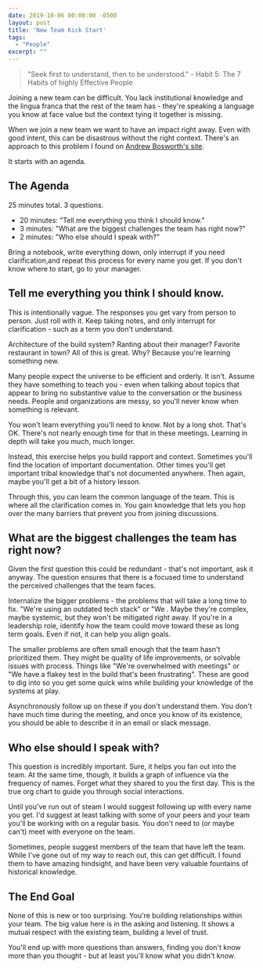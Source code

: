 ```yaml
---
date: 2019-10-06 00:00:00 -0500
layout: post
title: 'New Team Kick Start'
tags:
  - "People"
excerpt: ""
---
```

> "Seek first to understand, then to be understood." - Habit 5: The 7 Habits of
> highly Effective People

Joining a new team can be difficult.  You lack institutional knowledge and the
lingua franca that the rest of the team has - they're speaking a language you
know at face value but the context tying it together is missing.

When we join a new team we want to have an impact right away.  Even with good
intent, this can be disastrous without the right context.  There's an approach
to this problem I found on [Andrew Bosworth's site][bosworth-wayback].

It starts with an agenda.

## The Agenda

25 minutes total.  3 questions.

* 20 minutes: "Tell me everything you think I should know."
* 3 minutes: "What are the biggest challenges the team has right now?"
* 2 minutes: "Who else should I speak with?"

Bring a notebook, write everything down, only interrupt if you need 
clarification,and repeat this process for every name you get.  If you don't
know where to start, go to your manager.

## Tell me everything you think I should know.

This is intentionally vague.  The responses you get vary from person to person.
Just roll with it.  Keep taking notes, and only interrupt for clarification -
such as a term you don't understand.

Architecture of the build system?  Ranting about their manager?  Favorite
restaurant in town?  All of this is great.  Why?  Because you're learning
something new.

Many people expect the universe to be efficient and orderly.  It isn't. 
Assume they have something to teach you - even when talking about topics that
appear to bring no substantive value to the conversation or the business 
needs.  People and organizations are messy, so you'll never know when 
something is relevant.

You won't learn everything you'll need to know.  Not by a long shot.  That's
OK.  There's not nearly enough time for that in these meetings.  Learning in
depth will take you much, much longer.  

Instead, this exercise helps you build rapport and context.  Sometimes you'll 
find the location of important documentation.  Other times you'll get
important tribal knowledge that's not documented anywhere.  Then again, maybe
you'll get a bit of a history lesson.

Through this, you can learn the common language of the team.  This is where all
the clarification comes in.  You gain knowledge that lets you hop over the
many barriers that prevent you from joining discussions.

## What are the biggest challenges the team has right now?

Given the first question this could be redundant -  that's not important, ask
it anyway.  The question ensures that there is a focused time to understand
the perceived challenges that the team faces.

Internalize the bigger problems - the problems that will take a long time to
fix.  "We're using an outdated tech stack" or "We .  Maybe they're complex,
maybe systemic, but they won't be mitigated right away.  If you're in a 
leadership role, identify how the team could move toward these as long term
goals.  Even if not, it can help you align goals.

The smaller problems are often small enough that the team hasn't prioritized 
them.  They might be quality of life improvements, or solvable issues with 
process.  Things like "We're overwhelmed with meetings" or "We have a flakey 
test in the build that's been frustrating".  These are good to dig into so you
get some quick wins while building your knowledge of the systems at play.

Asynchronously follow up on these if you don't understand them.  You don't have
much time during the meeting, and once you know of its existence, you should be
able to describe it in an email or slack message.

## Who else should I speak with?

This question is incredibly important.  Sure, it helps you fan out into the
team.  At the same time, though, it builds a graph of influence via the 
frequency of names.  Forget what they shared to you the first day.  This is
the true org chart to guide you through social interactions.

Until you've run out of steam I would suggest following up with every name you
get.  I'd suggest at least talking with some of your peers and your team
you'll be working with on a regular basis.  You don't need to (or maybe can't)
meet with everyone on the team.

Sometimes, people suggest members of the team that have left the team.  While
I've gone out of my way to reach out, this can get difficult.  I found them to
have amazing hindsight, and have been very valuable fountains of historical
knowledge.

## The End Goal

None of this is new or too surprising.  You're building relationships within 
your team.  The big value here is in the asking and listening.  It shows a 
mutual respect with the existing team, building a level of trust.

You'll end up with more questions than answers, finding you don't know more 
than you thought - but at least you'll know what you didn't know.

[bosworth-wayback]: https://web.archive.org/web/20190314125923/http://boz.com/articles/career-cold-start.html